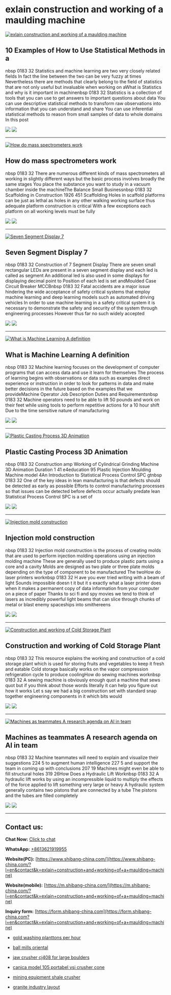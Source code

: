# exlain construction and working of a maulding machine

<a href="https://swt.shibang-china.com/?l=en&img&k=exlain+construction+and+working+of+a+maulding+machine" target="_blank">![exlain construction and working of a maulding machine](http://static.shibang-china.com/all-800x300/684.jpg)</a>

## 10 Examples of How to Use Statistical Methods in a
nbsp 0183 32 Statistics and machine learning are two very closely related fields In fact the line between the two can be very fuzzy at times Nevertheless there are methods that clearly belong to the field of statistics that are not only useful but invaluable when working on aWhat is Statistics and why is it important in machinenbsp 0183 32 Statistics is a collection of tools that you can use to get answers to important questions about data You can use descriptive statistical methods to transform raw observations into information that you can understand and share You can use inferential statistical methods to reason from small samples of data to whole domains In this post


<a href="https://whatsapp.shibangsoft.com/WhatsApp.php" target="_blank" title="WhatsApp">![](http://static.shibang-china.com/icon/whatsapp.png)</a> <a href="https://swt.shibang-china.com/?l=en&icon&k=exlain+construction+and+working+of+a+maulding+machine" target="_blank">![](http://static.shibang-china.com/icon/chat-en.png)</a>

---

<a href="https://swt.shibang-china.com/?l=en&img&k=exlain+construction+and+working+of+a+maulding+machine" target="_blank">![How do mass spectrometers work](http://static.shibang-china.com/all-800x300/772.jpg)</a>

## How do mass spectrometers work
nbsp 0183 32 There are numerous different kinds of mass spectrometers all working in slightly different ways but the basic process involves broadly the same stages You place the substance you want to study in a vacuum chamber inside the machineThe Balance Small Businessnbsp 0183 32 Scaffolding in Construction 1926 451 Scaffolding Holes in scaffold platforms can be just as lethal as holes in any other walking working surface thus adequate platform construction is critical With a few exceptions each platform on all working levels must be fully


<a href="https://whatsapp.shibangsoft.com/WhatsApp.php" target="_blank" title="WhatsApp">![](http://static.shibang-china.com/icon/whatsapp.png)</a> <a href="https://swt.shibang-china.com/?l=en&icon&k=exlain+construction+and+working+of+a+maulding+machine" target="_blank">![](http://static.shibang-china.com/icon/chat-en.png)</a>

---

<a href="https://swt.shibang-china.com/?l=en&img&k=exlain+construction+and+working+of+a+maulding+machine" target="_blank">![Seven Segment Display 7](http://static.shibang-china.com/all-800x300/531.jpg)</a>

## Seven Segment Display 7
nbsp 0183 32 Construction of 7 Segment Display There are seven small rectangular LEDs are present in a seven segment display and each led is called as segment An additional led is also used in some displays for displaying decimal point to Position of each led is set andMoulded Case Circuit Breaker MCCBnbsp 0183 32 Fatal accidents are a major issue hindering the wide acceptance of safety critical systems that employ machine learning and deep learning models such as automated driving vehicles In order to use machine learning in a safety critical system it is necessary to demonstrate the safety and security of the system through engineering processes However thus far no such widely accepted


<a href="https://whatsapp.shibangsoft.com/WhatsApp.php" target="_blank" title="WhatsApp">![](http://static.shibang-china.com/icon/whatsapp.png)</a> <a href="https://swt.shibang-china.com/?l=en&icon&k=exlain+construction+and+working+of+a+maulding+machine" target="_blank">![](http://static.shibang-china.com/icon/chat-en.png)</a>

---

<a href="https://swt.shibang-china.com/?l=en&img&k=exlain+construction+and+working+of+a+maulding+machine" target="_blank">![What is Machine Learning A definition](http://static.shibang-china.com/all-800x300/452.jpg)</a>

## What is Machine Learning A definition
nbsp 0183 32 Machine learning focuses on the development of computer programs that can access data and use it learn for themselves The process of learning begins with observations or data such as examples direct experience or instruction in order to look for patterns in data and make better decisions in the future based on the examples that we provideMachine Operator Job Description Duties and Requirementsnbsp 0183 32 Machine operators need to be able to lift 50 pounds and work on their feet while using tools to perform repetitive actions for a 10 hour shift Due to the time sensitive nature of manufacturing


<a href="https://whatsapp.shibangsoft.com/WhatsApp.php" target="_blank" title="WhatsApp">![](http://static.shibang-china.com/icon/whatsapp.png)</a> <a href="https://swt.shibang-china.com/?l=en&icon&k=exlain+construction+and+working+of+a+maulding+machine" target="_blank">![](http://static.shibang-china.com/icon/chat-en.png)</a>

---

<a href="https://swt.shibang-china.com/?l=en&img&k=exlain+construction+and+working+of+a+maulding+machine" target="_blank">![Plastic Casting Process 3D Animation](http://static.shibang-china.com/all-800x300/171.jpg)</a>

## Plastic Casting Process 3D Animation
nbsp 0183 32 Construction amp Working of Cylindrical Grinding Machine 3D Animation Duration 1 41 e4education 95 Plastic Injection Moulding Machine model 4An Introduction to Statistical Process Control SPC gtnbsp 0183 32 One of the key ideas in lean manufacturing is that defects should be detected as early as possible Efforts to control manufacturing processes so that issues can be detected before defects occur actually predate lean Statistical Process Control SPC is a set of


<a href="https://whatsapp.shibangsoft.com/WhatsApp.php" target="_blank" title="WhatsApp">![](http://static.shibang-china.com/icon/whatsapp.png)</a> <a href="https://swt.shibang-china.com/?l=en&icon&k=exlain+construction+and+working+of+a+maulding+machine" target="_blank">![](http://static.shibang-china.com/icon/chat-en.png)</a>

---

<a href="https://swt.shibang-china.com/?l=en&img&k=exlain+construction+and+working+of+a+maulding+machine" target="_blank">![Injection mold construction](http://static.shibang-china.com/all-800x300/722.jpg)</a>

## Injection mold construction
nbsp 0183 32 Injection mold construction is the process of creating molds that are used to perform injection molding operations using an injection molding machine These are generally used to produce plastic parts using a core and a cavity Molds are designed as two plate or three plate molds depending on the type of component to be manufactured The twoHow do laser printers worknbsp 0183 32 H ave you ever tried writing with a beam of light Sounds impossible doesn t it but it s exactly what a laser printer does when it makes a permanent copy of data information from your computer on a piece of paper Thanks to sci fi and spy movies we tend to think of lasers as incredibly powerful light beams that can slice through chunks of metal or blast enemy spaceships into smithereens


<a href="https://whatsapp.shibangsoft.com/WhatsApp.php" target="_blank" title="WhatsApp">![](http://static.shibang-china.com/icon/whatsapp.png)</a> <a href="https://swt.shibang-china.com/?l=en&icon&k=exlain+construction+and+working+of+a+maulding+machine" target="_blank">![](http://static.shibang-china.com/icon/chat-en.png)</a>

---

<a href="https://swt.shibang-china.com/?l=en&img&k=exlain+construction+and+working+of+a+maulding+machine" target="_blank">![Construction and working of Cold Storage Plant](http://static.shibang-china.com/all-800x300/76.jpg)</a>

## Construction and working of Cold Storage Plant
nbsp 0183 32 This resource explains the working and construction of a cold storage plant which is used for storing fruits and vegetables to keep it fresh and eatable Cold storage basically works on the vapor compression refrigeration cycle to produce coolingHow do sewing machines worknbsp 0183 32 A sewing machine is obviously enough quot a machine that sews quot but if you think about those words literally it can help you figure out how it works Let s say we had a big construction set with standard snap together engineering components in it which bits would


<a href="https://whatsapp.shibangsoft.com/WhatsApp.php" target="_blank" title="WhatsApp">![](http://static.shibang-china.com/icon/whatsapp.png)</a> <a href="https://swt.shibang-china.com/?l=en&icon&k=exlain+construction+and+working+of+a+maulding+machine" target="_blank">![](http://static.shibang-china.com/icon/chat-en.png)</a>

---

<a href="https://swt.shibang-china.com/?l=en&img&k=exlain+construction+and+working+of+a+maulding+machine" target="_blank">![Machines as teammates A research agenda on AI in team](http://static.shibang-china.com/all-800x300/675.jpg)</a>

## Machines as teammates A research agenda on AI in team
nbsp 0183 32 Machine teammates will need to explain and visualize their suggestions 224 5 to augment human intelligence 227 5 and support the team in coming up with conclusions 207 19 Machines might even be able to fill structural holes 319 26How Does a Hydraulic Lift Worknbsp 0183 32 A hydraulic lift works by using an incompressible liquid to multiply the effects of the force applied to lift something very large or heavy A hydraulic system generally contains two pistons that are connected by a tube The pistons and the tubes are filled completely


<a href="https://whatsapp.shibangsoft.com/WhatsApp.php" target="_blank" title="WhatsApp">![](http://static.shibang-china.com/icon/whatsapp.png)</a> <a href="https://swt.shibang-china.com/?l=en&icon&k=exlain+construction+and+working+of+a+maulding+machine" target="_blank">![](http://static.shibang-china.com/icon/chat-en.png)</a>

---
## Contact us:

**Chat Now:** [Click to chat](https://swt.shibang-china.com?l=en&contact&k=exlain+construction+and+working+of+a+maulding+machine)

**WhatsApp:**  [+8613621919955](https://whatsapp.shibangsoft.com/WhatsApp.php)

**Website(PC):** [https://www.shibang-china.com/](https://www.shibang-china.com/?l=en&contact&k=exlain+construction+and+working+of+a+maulding+machine)

**Website(mobile):** [https://m.shibang-china.com/](https://m.shibang-china.com/?l=en&contact&k=exlain+construction+and+working+of+a+maulding+machine)

**Inquiry form:** [https://form.shibang-china.com](https://form.shibang-china.com?l=en&contact&k=exlain+construction+and+working+of+a+maulding+machine)

* [gold washing planttons per hour](../164/gold%20washing%20planttons%20per%20hour.md)

* [ball mills oriental](../164/ball%20mills%20oriental.md)

* [jaw crusher cj408 for large boulders](../165/jaw%20crusher%20cj408%20for%20large%20boulders.md)

* [canica model 105 portabel vsi crusher cone](../168/canica%20model%20105%20portabel%20vsi%20crusher%20cone.md)

* [mining equipment shale crusher](../168/mining%20equipment%20shale%20crusher.md)

* [granite industry layout](../163/granite%20industry%20layout.md)